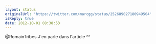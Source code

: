 ```yaml
---
layout: status
originalUrl: 'https://twitter.com/marcgg/status/252689027180949504'
isReply: true
date: 2012-10-01 08:38:53
---
```


@RomainTribes J'en parle dans l'article ^^
